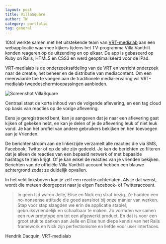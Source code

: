 ```yaml
---
layout: post
title: VillaSquare
author: TW
category: portfolio
tag: general
---
```

10to1 werkte samen met het uitstekende team van [VRT-medialab](http://www.vrtmedialab.be/) aan een webapplicatie waarmee kijkers tijdens het TV-programma Villa Vanthilt konden reageren op de uitzending en op elkaar. De app is gebaseerd op Ruby on Rails, HTML5 en CSS3 en werd geoptimaliseerd voor de iPad.

VRT-medialab is de onderzoeksafdeling van de VRT en verricht onderzoek naar de creatie, het beheer en de distributie van mediacontent. Om een meerwaarde toe te voegen aan de traditionele media-ervaring wil VRT-medialab tweedeschermtoepassingen aanbieden.   

![Screenshot VillaSquare](http://blog.10to1.be/img/portfolio_vllsqr.png)  

Centraal staat de korte inhoud van de volgende aflevering, en een tag cloud op basis van reacties op de vorige aflevering.  

Eens je geregistreerd bent, kan je aangeven dat je naar een aflevering gaat kijken of gekeken hebt, en kan je delen of je de aflevering leuk of niet leuk vond. Je kan het profiel van andere gebruikers bekijken en hen toevoegen aan je Vrienden.  

De berichtenstroom aan de linkerzijde verzamelt alle reacties die via SMS, Facebook, Twitter of op de site zijn gedeeld. Je kan de berichten zo filteren dat je alleen de reacties van een bepaald netwerk of met bepaalde hashtags te zien krijgt. Of je kan enkel de reacties van je vrienden bekijken. Berichten van de officiële Villa Vanthilt-account hebben een blauwe achtergrond zodat ze duidelijk opvallen.  

In het veld linksboven kan je zelf een reactie achterlaten. Als je dat wenst, wordt die meteen doorgepost naar je eigen Facebook- of Twitteraccount.  

>In geen tijd waren Jelle, Elise en Nick erg straf bezig. Ze hadden een no-nonsense attitude die goed aansloot bij onze manier van werken. Stap voor stap slaagden we erin de applicatie stabiel, gebruiksvriendelijk en schaalbaar te maken. Zo vormden we samen een ruw prototype om tot een afgewerkt product. En dat is voor een groot stuk te danken aan Jelle en Elise hun diepe kennis van het Rails framework en Nick zijn perfectionisme en liefde voor user interfaces.  

Hendrik Dacquin, VRT-medialab


